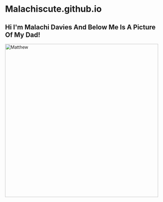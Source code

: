 # Malachiscute.github.io

<!DOCTYPE html>
<html>
<body>

<h2>Hi I'm Malachi Davies And Below Me Is A Picture Of My Dad!</h2>
<img src="https://media.licdn.com/dms/image/C4E03AQH45WY9OkPbHg/profile-displayphoto-shrink_400_400/0/1516624757943?e=2147483647&v=beta&t=DB3fCUd2ML7e76jcIqEWZ7VR_EgAWZ6kryWl8QN2LLM" alt="Matthew" width="500" height="500">

</body>
</html>

